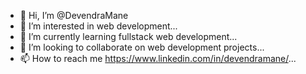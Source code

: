 - 👋 Hi, I’m @DevendraMane
- 👀 I’m interested in web development...
- 🌱 I’m currently learning fullstack web development...
- 💞️ I’m looking to collaborate on web development projects...
- 📫 How to reach me https://www.linkedin.com/in/devendramane/...

<!---
DevendraMane/DevendraMane is a ✨ special ✨ repository because its `README.md` (this file) appears on your GitHub profile.
You can click the Preview link to take a look at your changes.
--->
